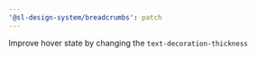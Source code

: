```yaml
---
'@sl-design-system/breadcrumbs': patch
---
```


Improve hover state by changing the `text-decoration-thickness`
